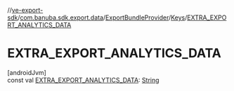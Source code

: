 //[ve-export-sdk](../../../../index.md)/[com.banuba.sdk.export.data](../../index.md)/[ExportBundleProvider](../index.md)/[Keys](index.md)/[EXTRA_EXPORT_ANALYTICS_DATA](-e-x-t-r-a_-e-x-p-o-r-t_-a-n-a-l-y-t-i-c-s_-d-a-t-a.md)

# EXTRA_EXPORT_ANALYTICS_DATA

[androidJvm]\
const val [EXTRA_EXPORT_ANALYTICS_DATA](-e-x-t-r-a_-e-x-p-o-r-t_-a-n-a-l-y-t-i-c-s_-d-a-t-a.md): [String](https://kotlinlang.org/api/latest/jvm/stdlib/kotlin/-string/index.html)
